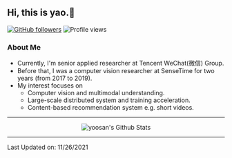 <h2> Hi, this is yao.👏 </h2>

[![GitHub followers](https://img.shields.io/github/followers/yoosan.svg?style=social&label=Follow&maxAge=2592000)](https://github.com/yaoozhou?tab=followers) ![Profile views](https://gpvc.arturio.dev/yoosan)

<h3> About Me </h3>

- Currently, I'm senior applied researcher at Tencent WeChat(微信) Group.
- Before that, I was a computer vision researcher at SenseTime for two years (from 2017 to 2019).
- My interest focuses on 
  - Computer vision and multimodal understanding.
  - Large-scale distributed system and training acceleration.
  - Content-based recommendation system e.g. short videos.

----

<p align="center">
  <img alt="yoosan's Github Stats" src="https://github-readme-stats.vercel.app/api?username=yoosan&show_icons=true&theme=radical&text_color=D3D3D3">
</p>

----

Last Updated on: 11/26/2021
